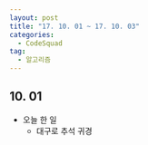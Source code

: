 ```yaml
---
layout: post
title: "17. 10. 01 ~ 17. 10. 03"
categories:
  - CodeSquad
tag:
  - 알고리즘
---
```


## 10. 01
* 오늘 한 일
  * 대구로 추석 귀경

